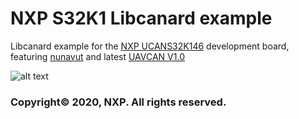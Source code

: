 # NXP S32K1 Libcanard example 
Libcanard example for the [NXP UCANS32K146](https://www.nxp.com/design/development-boards/automotive-development-platforms/s32k-mcu-platforms/can-fd-development-system-for-drones-rovers-and-mobile-robotics:UCANS32K146) development board, featuring [nunavut](https://github.com/UAVCAN/nunavut) and latest [UAVCAN V1.0](https://uavcan.org/specification/)

 ![alt text](https://s3-prod-europe.autonews.com/s3fs-public/NXP_logo%20web.jpg) 
 ### Copyright© 2020, NXP. All rights reserved.

